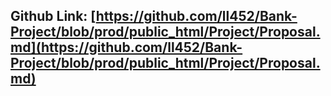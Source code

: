 ## Github Link: [https://github.com/ll452/Bank-Project/blob/prod/public_html/Project/Proposal.md](https://github.com/ll452/Bank-Project/blob/prod/public_html/Project/Proposal.md)
